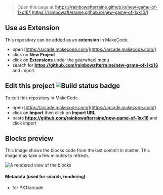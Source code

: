 


> Open this page at [https://rainbowafterraine.github.io/new-game-of-1xx16/](https://rainbowafterraine.github.io/new-game-of-1xx16/)

## Use as Extension

This repository can be added as an **extension** in MakeCode.

* open [https://arcade.makecode.com/](https://arcade.makecode.com/)
* click on **New Project**
* click on **Extensions** under the gearwheel menu
* search for **https://github.com/rainbowafterraine/new-game-of-1xx16** and import

## Edit this project ![Build status badge](https://github.com/rainbowafterraine/new-game-of-1xx16/workflows/MakeCode/badge.svg)

To edit this repository in MakeCode.

* open [https://arcade.makecode.com/](https://arcade.makecode.com/)
* click on **Import** then click on **Import URL**
* paste **https://github.com/rainbowafterraine/new-game-of-1xx16** and click import

## Blocks preview

This image shows the blocks code from the last commit in master.
This image may take a few minutes to refresh.

![A rendered view of the blocks](https://github.com/rainbowafterraine/new-game-of-1xx16/raw/master/.github/makecode/blocks.png)

#### Metadata (used for search, rendering)

* for PXT/arcade
<script src="https://makecode.com/gh-pages-embed.js"></script><script>makeCodeRender("{{ site.makecode.home_url }}", "{{ site.github.owner_name }}/{{ site.github.repository_name }}");</script>
